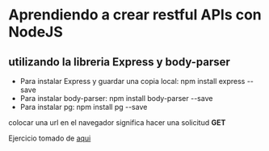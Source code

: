 # Aprendiendo a crear restful APIs con **NodeJS**
## utilizando la libreria **Express** y **body-parser**

- Para instalar Express y guardar una copia local: npm install express --save
- Para instalar body-parser: npm install body-parser --save
- Para instalar pg: npm install pg --save

colocar una url en el navegador significa hacer una solicitud **GET**


Ejercicio tomado de [aqui](https://medium.com/@asfo/desarrollando-una-sencilla-api-rest-con-nodejs-y-express-cab0813f7e4b)